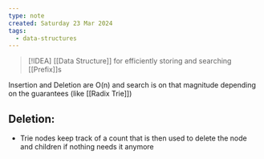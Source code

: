 ```yaml
---
type: note
created: Saturday 23 Mar 2024
tags:
  - data-structures
---
```

> [!IDEA]
> [[Data Structure]] for efficiently storing and searching [[Prefix]]s

Insertion and Deletion are O(n) and search is on that magnitude depending on the guarantees (like [[Radix Trie]])

## Deletion:
- Trie nodes keep track of a count that is then used to delete the node and children if nothing needs it anymore